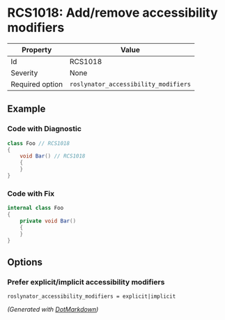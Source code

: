 # RCS1018: Add/remove accessibility modifiers

| Property        | Value                                |
| --------------- | ------------------------------------ |
| Id              | RCS1018                              |
| Severity        | None                                 |
| Required option | `roslynator_accessibility_modifiers` |

## Example

### Code with Diagnostic

```csharp
class Foo // RCS1018
{
    void Bar() // RCS1018
    {
    }
}
```

### Code with Fix

```csharp
internal class Foo
{
    private void Bar()
    {
    }
}
```

## Options

### Prefer explicit/implicit accessibility modifiers

```editorconfig
roslynator_accessibility_modifiers = explicit|implicit
```


*\(Generated with [DotMarkdown](http://github.com/JosefPihrt/DotMarkdown)\)*